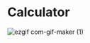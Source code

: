 # Calculator
![ezgif com-gif-maker (1)](https://user-images.githubusercontent.com/81869501/196721688-6cb970bb-5b9a-4cdc-aed3-672a63441fea.gif)
